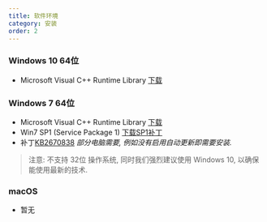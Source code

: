 ```yaml
---
title: 软件环境
category: 安装
order: 2
---
```


### Windows 10 64位
- Microsoft Visual C++ Runtime Library [下载](https://www.microsoft.com/zh-CN/download/details.aspx?id=52685)

### Windows 7 64位
- Microsoft Visual C++ Runtime Library [下载](https://www.microsoft.com/zh-CN/download/details.aspx?id=52685)
- Win7 SP1 (Service Package 1) [下载SP1补丁](https://www.microsoft.com/zh-CN/download/details.aspx?id=5842)
- 补丁[KB2670838](https://www.microsoft.com/zh-CN/download/details.aspx?id=36805) *部分电脑需要, 例如没有启用自动更新即需要安装.*

> 注意:
不支持 32位 操作系统, 同时我们强烈建议使用 Windows 10, 以确保能使用最新的技术.

### macOS
- 暂无
